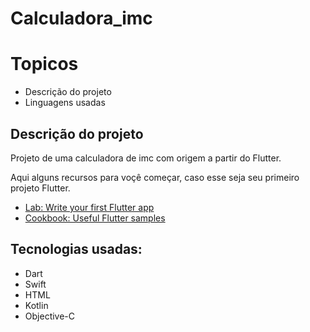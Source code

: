 # Calculadora_imc

# Topicos
- Descrição do projeto
- Linguagens usadas

## Descrição do projeto

  Projeto de uma calculadora de imc com origem a partir do Flutter.

  Aqui alguns recursos para voçê começar, caso esse seja seu primeiro 
  projeto Flutter.
- [Lab: Write your first Flutter app](https://docs.flutter.dev/get-started/codelab)
- [Cookbook: Useful Flutter samples](https://docs.flutter.dev/cookbook)

## Tecnologias usadas:
- Dart
- Swift
- HTML
- Kotlin
- Objective-C

  
